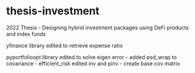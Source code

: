 # thesis-investment
2022 Thesis - Designing hybrid investment packages using DeFi products and index funds

yfinance library edited to retrieve expense ratio

pyportfolioopt library edited to solve eigen error - added psd_wrap to covariance - efficient_risk edited inv and pinv - create base cov matrix
